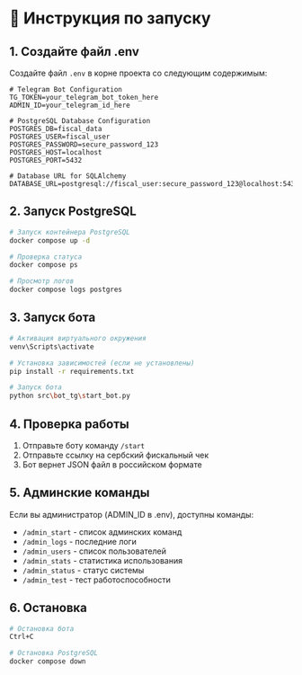 # 🚀 Инструкция по запуску

## 1. Создайте файл .env

Создайте файл `.env` в корне проекта со следующим содержимым:

```env
# Telegram Bot Configuration
TG_TOKEN=your_telegram_bot_token_here
ADMIN_ID=your_telegram_id_here

# PostgreSQL Database Configuration
POSTGRES_DB=fiscal_data
POSTGRES_USER=fiscal_user
POSTGRES_PASSWORD=secure_password_123
POSTGRES_HOST=localhost
POSTGRES_PORT=5432

# Database URL for SQLAlchemy
DATABASE_URL=postgresql://fiscal_user:secure_password_123@localhost:5432/fiscal_data
```

## 2. Запуск PostgreSQL

```bash
# Запуск контейнера PostgreSQL
docker compose up -d

# Проверка статуса
docker compose ps

# Просмотр логов
docker compose logs postgres
```

## 3. Запуск бота

```bash
# Активация виртуального окружения
venv\Scripts\activate

# Установка зависимостей (если не установлены)
pip install -r requirements.txt

# Запуск бота
python src\bot_tg\start_bot.py
```

## 4. Проверка работы

1. Отправьте боту команду `/start`
2. Отправьте ссылку на сербский фискальный чек
3. Бот вернет JSON файл в российском формате

## 5. Админские команды

Если вы администратор (ADMIN_ID в .env), доступны команды:
- `/admin_start` - список админских команд
- `/admin_logs` - последние логи
- `/admin_users` - список пользователей
- `/admin_stats` - статистика использования
- `/admin_status` - статус системы
- `/admin_test` - тест работоспособности

## 6. Остановка

```bash
# Остановка бота
Ctrl+C

# Остановка PostgreSQL
docker compose down
```
